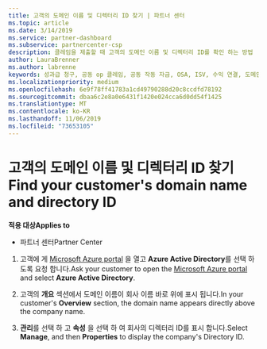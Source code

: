 ```yaml
---
title: 고객의 도메인 이름 및 디렉터리 ID 찾기 | 파트너 센터
ms.topic: article
ms.date: 3/14/2019
ms.service: partner-dashboard
ms.subservice: partnercenter-csp
description: 클레임을 제출할 때 고객의 도메인 이름 및 디렉터리 ID를 확인 하는 방법
author: LauraBrenner
ms.author: labrenne
keywords: 성과급 청구, 공동 op 클레임, 공동 작동 자금, OSA, ISV, 수익 연결, 도메인 이름, 디렉터리 ID
ms.localizationpriority: medium
ms.openlocfilehash: 6e9f78ff41783a1cd49790288d20c8ccdfd78192
ms.sourcegitcommit: dbaa6c2e8a0e6431f1420e024cca6d0dd54f1425
ms.translationtype: MT
ms.contentlocale: ko-KR
ms.lasthandoff: 11/06/2019
ms.locfileid: "73653105"
---
```

# <a name="find-your-customers-domain-name-and-directory-id"></a><span data-ttu-id="31e45-104">고객의 도메인 이름 및 디렉터리 ID 찾기</span><span class="sxs-lookup"><span data-stu-id="31e45-104">Find your customer's domain name and directory ID</span></span>

<span data-ttu-id="31e45-105">**적용 대상**</span><span class="sxs-lookup"><span data-stu-id="31e45-105">**Applies to**</span></span>

-  <span data-ttu-id="31e45-106">파트너 센터</span><span class="sxs-lookup"><span data-stu-id="31e45-106">Partner Center</span></span>

1.  <span data-ttu-id="31e45-107">고객에 게 [Microsoft Azure portal](https://ms.portal.azure.com/#home) 을 열고 **Azure Active Directory**를 선택 하도록 요청 합니다.</span><span class="sxs-lookup"><span data-stu-id="31e45-107">Ask your customer to open the [Microsoft Azure portal](https://ms.portal.azure.com/#home) and select **Azure Active Directory**.</span></span> 

2.  <span data-ttu-id="31e45-108">고객의 **개요** 섹션에서 도메인 이름이 회사 이름 바로 위에 표시 됩니다.</span><span class="sxs-lookup"><span data-stu-id="31e45-108">In your customer's **Overview** section, the domain name appears directly above the company name.</span></span>  

3.  <span data-ttu-id="31e45-109">**관리**를 선택 하 고 **속성** 을 선택 하 여 회사의 디렉터리 ID를 표시 합니다.</span><span class="sxs-lookup"><span data-stu-id="31e45-109">Select **Manage**, and then **Properties** to display the company's Directory ID.</span></span>
